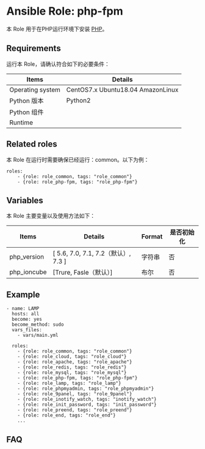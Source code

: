 Ansible Role: php-fpm
=========

本 Role 用于在PHP运行环境下安装 [PHP](https://www.php.net/)。

## Requirements

运行本 Role，请确认符合如下的必要条件：

| **Items**      | **Details** |
| ------------------| ------------------|
| Operating system | CentOS7.x Ubuntu18.04 AmazonLinux |
| Python 版本 | Python2  |
| Python 组件 |    |
| Runtime |  |


## Related roles

本 Role 在运行时需要确保已经运行：common。以下为例：

```
roles:
    - {role: role_common, tags: "role_common"}
    - {role: role_php-fpm, tags: "role_php-fpm"}
```


## Variables

本 Role 主要变量以及使用方法如下：

| **Items**      | **Details** | **Format**  | **是否初始化** |
| ------------------| ------------------|-----|-----|
| php_version | [ 5.6, 7.0, 7.1, 7.2（默认）, 7.3 ] | 字符串 | 否 |
| php_ioncube | [Trure, Fasle（默认）] | 布尔 | 否



## Example

```
- name: LAMP
  hosts: all
  become: yes
  become_method: sudo 
  vars_files:
    - vars/main.yml 

  roles:
    - {role: role_common, tags: "role_common"}
    - {role: role_cloud, tags: "role_cloud"}
    - {role: role_apache, tags: "role_apache"}
    - {role: role_redis, tags: "role_redis"}
    - {role: role_mysql, tags: "role_mysql"}
    - {role: role_php-fpm, tags: "role_php-fpm"}
    - {role: role_lamp, tags: "role_lamp"}
    - {role: role_phpmyadmin, tags: "role_phpmyadmin"}
    - {role: role_9panel, tags: "role_9panel"}
    - {role: role_inotify_watch, tags: "inotify_watch"}
    - {role: role_init_password, tags: "init_password"}
    - {role: role_preend, tags: "role_preend"}
    - {role: role_end, tags: "role_end"}
    ...
```

## FAQ


